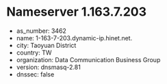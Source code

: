 # Nameserver 1.163.7.203

* as_number: 3462
* name: 1-163-7-203.dynamic-ip.hinet.net.
* city: Taoyuan District
* country: TW
* organization: Data Communication Business Group
* version: dnsmasq-2.81
* dnssec: false
